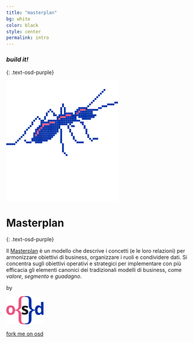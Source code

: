 ```yaml
---
title: "masterplan"
bg: white
color: black
style: center
permalink: intro
---
```


### *build it!*
{: .text-osd-purple}

<span class="fa-stack subtlecircle" style="font-size:100px; background:rgba(255,255,255,1)">
  <img src="img/projectopendata_logo.svg">
</span>

# Masterplan
{: .text-osd-purple}


Il [Masterplan](https://it.wikipedia.org/wiki/Masterplan_(urbanistica)#Definizione) è un modello che descrive i concetti (e le loro relazioni) per armonizzare obiettivi di business, organizzare i ruoli e condividere dati. Si concentra sugli obiettivi operativi e strategici per implementare con più efficacia gli elementi canonici dei tradizionali modelli di business, come *valore*, *segmento* e *guadagno*.

by

[![opensensorsdata logo](img/osd_logo.svg)](http://www.opensensorsdata.it)

<span id="sectionsocialbutton">
  <p><a href="https://twitter.com/intent/tweet?text={{ page.title }}&url={{ site.url }}&un&modello&concettuale&per&open&business&modell&nella&condivisione&aperta&dei&dati&by={{ site.author.twitter }}&related={{ site.author.twitter }}" rel="nofollow" target="_blank" title="Share on Twitter"><i class="fa fa-3x fa-twitter-square"></i></a>
  <a href="https://facebook.com/sharer.php?u={{ site.url }}" rel="nofollow" target="_blank" title="Share on Facebook"><i class="fa fa-3x fa-facebook-official"></i></a></p>
</span>


<span id="forkongithub">
  <a href="{{ site.source_link }}" class="bg-osd-blue">
    fork me on osd
  </a>
</span>
